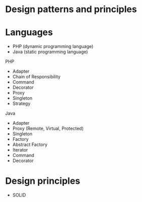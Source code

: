 # Design patterns and principles 

# Languages
 - PHP (dynamic programming language) 
 - Java (static programming language)

PHP
 - Adapter
 - Chain of Responsibility	
 - Command	
 - Decorator
 - Proxy
 - Singleton
 - Strategy

Java 
 - Adapter
 - Proxy (Remote, Virtual, Protected)
 - Singleton
 - Factory
 - Abstract Factory
 - Iterator
 - Command
 - Decorator



# Design principles 
 - SOLID

